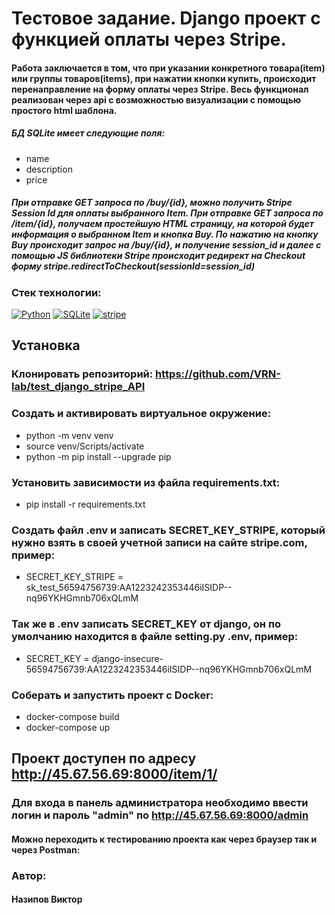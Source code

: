 # Тестовое задание. Django проект с функцией оплаты через Stripe.
#### Работа заключается в том, что при указании конкретного товара(item) или группы товаров(items), при нажатии кнопки купить, происходит перенаправление на форму оплаты через Stripe. Весь функционал реализован через api с возможностью визуализации с помощью простого html шаблона.
##### БД SQLite имеет следующие поля:
- name
- description
- price

##### При отправке GET запроса по /buy/{id}, можно получить Stripe Session Id для оплаты выбранного Item. При отправке GET запроса по /item/{id}, получаем простейшую HTML страницу, на которой будет информация о выбранном Item и кнопка Buy. По нажатию на кнопку Buy происходит запрос на /buy/{id}, и получение session_id и далее с помощью JS библиотеки Stripe происходит редирект на Checkout форму stripe.redirectToCheckout(sessionId=session_id)


### Стек технологии:
[![Python](https://img.shields.io/badge/-Python-464646?style=flat-square&logo=Python)](https://www.python.org/) [![SQLite](https://img.shields.io/badge/-SQLite-464646?style=flat-square&logo=SQLite)](https://www.sqlite.org/) [![stripe](https://img.shields.io/badge/-stripe-464646?style=flat-square&logo=stripe)](https://stripe.com/)

## Установка
### Клонировать репозиторий: https://github.com/VRN-lab/test_django_stripe_API

### Cоздать и активировать виртуальное окружение:
- python -m venv venv
- source venv/Scripts/activate
- python -m pip install --upgrade pip

### Установить зависимости из файла requirements.txt: 
- pip install -r requirements.txt

### Создать файл .env и записать SECRET_KEY_STRIPE, который нужно взять в своей учетной записи на сайте stripe.com, пример: 
- SECRET_KEY_STRIPE = sk_test_56594756739:AA1223242353446iISIDP--nq96YKHGmnb706xQLmM

### Так же в .env записать SECRET_KEY от django, он по умолчанию находится в файле setting.py .env, пример:
- SECRET_KEY = django-insecure-56594756739:AA1223242353446iISIDP--nq96YKHGmnb706xQLmM

### Соберать и запустить проект с Docker:
- docker-compose build
- docker-compose up

## Проект доступен по адресу http://45.67.56.69:8000/item/1/
### Для входа в панель администратора необходимо ввести логин и пароль "admin" по http://45.67.56.69:8000/admin

#### Можно переходить к тестированию проекта как через браузер так и через Postman:

### Автор:
#### Назипов Виктор
